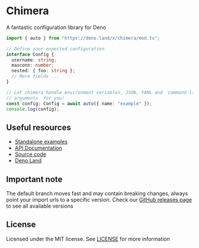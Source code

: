 # Chimera

A fantastic configuration library for Deno

```ts ignore
import { auto } from "https://deno.land/x/chimera/mod.ts";

// Define your expected configuration
interface Config {
  username: string;
  maxconn: number;
  nested: { foo: string };
  // More fields ...
}

// Let chimera handle environment variables, JSON, YAML and  command line
// arguments  for you!
const config: Config = await auto({ name: "example" });
console.log(config);
```

## Useful resources

- [Standalone examples](examples/)
- [API Documentation](https://doc.deno.land/https://deno.land/x/chimera)
- [Source code](https://github.com/Altair-Bueno/chimera)
- [Deno Land](https://deno.land/x/chimera)

## Important note

The default branch moves fast and may contain breaking changes, always point
your import urls to a specific version. Check our
[GitHub releases page](https://github.com/Altair-Bueno/chimera/releases) to see
all available versions

## License

Licensed under the MIT license. See [LICENSE](LICENSE) for more information
